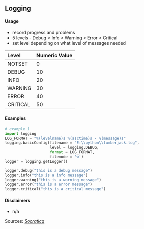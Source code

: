 ## Logging

#### Usage

* record progress and problems
* 5 levels - Debug < Info < Warning < Error < Critical
* set level depending on what level of messages needed

| Level        | Numeric Value |
|:-------------|:--------------|
| NOTSET       | 0             |
| DEBUG        | 10            |
| INFO         | 20            |
| WARNING      | 30            |
| ERROR        | 40            |
| CRITICAL     | 50            |

#### Examples

```python
# example 1
import logging
LOG_FORMAT = "%(levelname)s %(asctime)s - %(message)s"
logging.basicConfig(filename = "E:\\python\\lumberjack.log",
					level = logging.DEBUG,
					format = LOG_FORMAT,
					filemode = 'w')
logger = logging.getLogger()

logger.debug("this is a debug message")
logger.info("this is a info message")
logger.warning("this is a warning message")
logger.error("this is a error message")
logger.critical("this is a critical message")
```

#### Disclaimers

* n/a

Sources: [_Socratica_](https://youtu.be/g8nQ90Hk328)